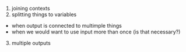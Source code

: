 1. joining contexts
2. splitting things to variables
 - when output is connected to multimple things
 - when we would want to use input more than once (is that necessary?)
3. multiple outputs